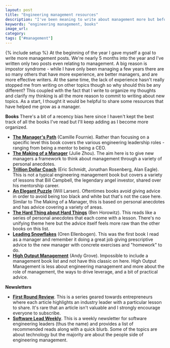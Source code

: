 ```yaml
---
layout: post
title: "Engineering management resources"
description: "I've been meaning to write about management more but before I start I wanted to share some of the books and newsletters I've found valuable in my evolution."
keywords: "engineering management, books"
image_url:
category:
tags: ["#management"]
---
```

{% include setup %}
At the beginning of the year I gave myself a goal to write more management posts. We're nearly 5 months into the year and I've written only two posts even relating to management. A big reason is impostor syndrome - while I have only been managing a few years there are so many others that have more experience, are better managers, and are more effective writers. At the same time, the lack of experience hasn't really stopped me from writing on other topics though so why should this be any different? This coupled with the fact that I write to organize my thoughts and clarify my thinking is all the more reason to commit to writing about new topics. As a start, I thought it would be helpful to share some resources that have helped me grow as a manager.

**Books**
There's a bit of a recency bias here since I haven't kept the best track of all the books I've read but I'll keep adding as I become more organized.

* **[The Manager's Path](https://www.amazon.com/Managers-Path-Leaders-Navigating-Growth-ebook/dp/B06XP3GJ7F/)** (Camille Fournie). Rather than focusing on a specific level this book covers the various engineering leadership roles - ranging from being a mentor to being a CEO.
* **[The Making of a Manager](https://www.amazon.com/Making-Manager-What-Everyone-Looks/dp/0735219567)** (Julie Zhou). The aim here is to give new managers a framework to think about management through a variety of personal anecdotes.
* **[Trillion Dollar Coach](https://www.amazon.com/Trillion-Dollar-Coach-Leadership-Playbook/dp/B07MVKGV9V/)** (Eric Schmidt, Jonathan Rosenberg, Alan Eagle). This is not a typical engineering management book but covers a variety of lessons that Bill Campbell, the legendary angel investor, shared over his mentorship career.
* **[An Elegant Puzzle](https://www.amazon.com/Elegant-Puzzle-Systems-Engineering-Management-ebook/dp/B07QYCHJ7V)** (Will Larsen). Oftentimes books avoid giving advice in order to avoid being too black and white but that's not the case here. Similar to The Making of a Manager, this is based on personal anecdotes and has advice covering a variety of areas.
* **[The Hard Thing about Hard Things](https://www.amazon.com/Hard-Thing-About-Things-Building/dp/0062273205)** (Ben Horowitz). This reads like a series of personal anecdotes that each come with a lesson. There's no unifying theme here but the advice itself feels more raw than the other books on this list.
* **[Leading Snowflakes](https://leadingsnowflakes.com/)** (Oren Ellenbogen). This was the first book I read as a manager and remember it doing a great job giving prescriptive advice to the new manager with concrete exercises and "homework" to do.
* **[High Output Management](https://www.amazon.com/High-Output-Management-Andrew-Grove/dp/0679762884)** (Andy Grove). Impossible to include a management book list and not have this classic on here. High Output Management is less about engineering management and more about the role of management, the ways to drive leverage, and a bit of practical advice.

**Newsletters**
* **[First Round Review](https://firstround.com/review/)**. This is a series geared towards entrepreneurs where each article highlights an industry leader with a particular lesson to share. It's rare that an article isn't valuable and I strongly encourage everyone to subscribe.
* **[Software Lead Weekly](https://softwareleadweekly.com/)**. This is a weekly newsletter for software engineering leaders (thus the name) and provides a list of recommended reads along with a quick blurb. Some of the topics are about technology but the majority are about the people side of engineering management.
